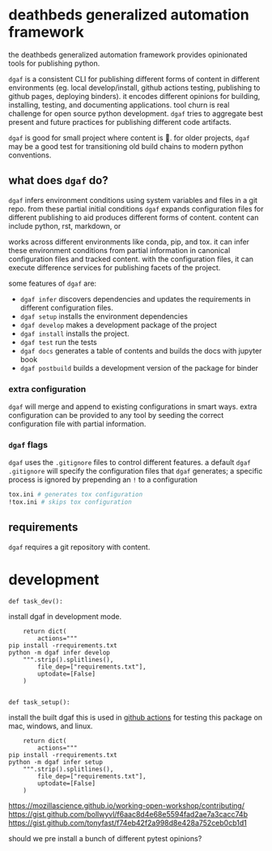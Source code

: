# deathbeds generalized automation framework

the deathbeds generalized automation framework provides opinionated tools for publishing python.

`dgaf` is a consistent CLI for publishing different forms of content in different environments (eg. local develop/install, github actions testing, publishing to github pages, deploying binders). it encodes different opinions for building, installing, testing, and documenting applications. tool churn is real challenge for open source python development. `dgaf` tries to aggregate best present and future practices for publishing different code artifacts.

`dgaf` is good for small project where content is :crown:. for older projects, `dgaf` may be a good test for transitioning old build chains to modern python conventions.

## what does `dgaf` do?

`dgaf` infers environment conditions using system variables and files in a git repo. from these partial initial conditions `dgaf` expands configuration files for different publishing to aid produces different forms of content. content can include python, rst, markdown, or 


 works across different environments like conda, pip, and tox. it can infer these environment conditions from partial information in canonical configuration files and tracked content. with the configuration files, it can execute difference services for publishing facets of the project.

some features of `dgaf` are:

* `dgaf infer` discovers dependencies and updates the requirements in different configuration files.
* `dgaf setup` installs the environment dependencies
* `dgaf develop` makes a development package of the project
* `dgaf install` installs the project.
* `dgaf test` run the tests
* `dgaf docs` generates a table of contents and builds the docs with jupyter book
* `dgaf postbuild` builds a development version of the package for binder

### extra configuration

`dgaf` will merge and append to existing configurations in smart ways. extra configuration can be provided to any tool by seeding the correct configuration file with partial information.

### `dgaf` flags

`dgaf` uses the `.gitignore` files to control different features. a default `dgaf` `.gitignore` will specify the configuration files that `dgaf` generates; a specific process is ignored by prepending an `!` to a configuration

```bash
tox.ini # generates tox configuration
!tox.ini # skips tox configuration
```

## requirements

`dgaf` requires a git repository with content.
# development

    def task_dev():

install dgaf in development mode.

        return dict(
            actions="""
    pip install -rrequirements.txt
    python -m dgaf infer develop
        """.strip().splitlines(), 
            file_dep=["requirements.txt"],
            uptodate=[False]
        )


    def task_setup():

install the built dgaf this is used in [github actions] for testing this package on mac, windows, and linux.

        return dict(
            actions="""
    pip install -rrequirements.txt
    python -m dgaf infer setup
        """.strip().splitlines(), 
            file_dep=["requirements.txt"],
            uptodate=[False]
        )

https://mozillascience.github.io/working-open-workshop/contributing/
https://gist.github.com/bollwyvl/f6aac8d4e68e5594fad2ae7a3cacc74b
https://gist.github.com/tonyfast/f74eb42f2a998d8e428a752ceb0cb1d1

should we pre install a bunch of different pytest opinions?

[github actions]: #